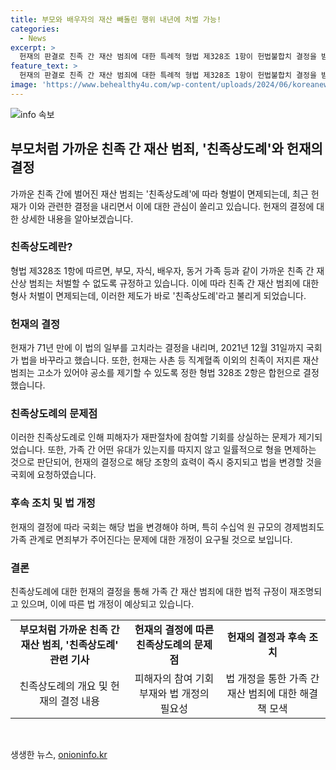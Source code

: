 ```yaml
---
title: 부모와 배우자의 재산 빼돌린 행위 내년에 처벌 가능!
categories:
  - News
excerpt: >
  헌재의 판결로 친족 간 재산 범죄에 대한 특례적 형법 제328조 1항이 헌법불합치 결정을 받았습니다. 이로 인해 친족 간 경제적 착취 문제가 시사되며, 헌재는 해당 조항의 효력을 중지하고 국회에 법을 변경할 것을 요구했습니다. 또한, 직계혈족 이외의 친족이 저지른 재산 범죄에 대해서는 피해자의 의사에 따라 공소를 제기할 수 있도록 결정했습니다. 헌재의 이번 결정이 가족 간 재산범죄에 대한 법적 대응을 어떻게 바꿀지 주목받고 있습니다.
feature_text: >
  헌재의 판결로 친족 간 재산 범죄에 대한 특례적 형법 제328조 1항이 헌법불합치 결정을 받았습니다. 이로 인해 친족 간 경제적 착취 문제가 시사되며, 헌재는 해당 조항의 효력을 중지하고 국회에 법을 변경할 것을 요구했습니다. 또한, 직계혈족 이외의 친족이 저지른 재산 범죄에 대해서는 피해자의 의사에 따라 공소를 제기할 수 있도록 결정했습니다. 헌재의 이번 결정이 가족 간 재산범죄에 대한 법적 대응을 어떻게 바꿀지 주목받고 있습니다.
image: 'https://www.behealthy4u.com/wp-content/uploads/2024/06/koreanews.jpg'
---
```


<p><img src="https://www.behealthy4u.com/wp-content/uploads/2024/06/koreanews.jpg" alt="info 속보" /></p>

<h2 data-ke-size="size26">부모처럼 가까운 친족 간 재산 범죄, '친족상도례'와 헌재의 결정</h2>

<p data-ke-size="size16">가까운 친족 간에 벌어진 재산 범죄는 '친족상도례'에 따라 형벌이 면제되는데, 최근 헌재가 이와 관련한 결정을 내리면서 이에 대한 관심이 쏠리고 있습니다. 헌재의 결정에 대한 상세한 내용을 알아보겠습니다.</p>

<h3 data-ke-size="size24">친족상도례란?</h3>

<p data-ke-size="size16">형법 제328조 1항에 따르면, 부모, 자식, 배우자, 동거 가족 등과 같이 가까운 친족 간 재산상 범죄는 처벌할 수 없도록 규정하고 있습니다. 이에 따라 친족 간 재산 범죄에 대한 형사 처벌이 면제되는데, 이러한 제도가 바로 '친족상도례'라고 불리게 되었습니다.</p>

<h3 data-ke-size="size24">헌재의 결정</h3>

<p data-ke-size="size16">헌재가 71년 만에 이 법의 일부를 고치라는 결정을 내리며, 2021년 12월 31일까지 국회가 법을 바꾸라고 했습니다. 또한, 헌재는 사촌 등 직계혈족 이외의 친족이 저지른 재산 범죄는 고소가 있어야 공소를 제기할 수 있도록 정한 형법 328조 2항은 합헌으로 결정했습니다.</p>

<h3 data-ke-size="size24">친족상도례의 문제점</h3>

<p data-ke-size="size16">이러한 친족상도례로 인해 피해자가 재판절차에 참여할 기회를 상실하는 문제가 제기되었습니다. 또한, 가족 간 어떤 유대가 있는지를 따지지 않고 일률적으로 형을 면제하는 것으로 판단되어, 헌재의 결정으로 해당 조항의 효력이 즉시 중지되고 법을 변경할 것을 국회에 요청하였습니다.</p>

<h3 data-ke-size="size24">후속 조치 및 법 개정</h3>

<p data-ke-size="size16">헌재의 결정에 따라 국회는 해당 법을 변경해야 하며, 특히 수십억 원 규모의 경제범죄도 가족 관계로 면죄부가 주어진다는 문제에 대한 개정이 요구될 것으로 보입니다.</p>

<h3 data-ke-size="size24">결론</h3>

<p data-ke-size="size16">친족상도례에 대한 헌재의 결정을 통해 가족 간 재산 범죄에 대한 법적 규정이 재조명되고 있으며, 이에 따른 법 개정이 예상되고 있습니다.</p>

<table>
    <tbody>
        <tr>
            <td style="text-align: center; height: 17px;"><b>부모처럼 가까운 친족 간 재산 범죄, '친족상도례' 관련 기사</b></td>
        <td style="text-align: center; height: 17px;"><b>헌재의 결정에 따른 친족상도례의 문제점</b></td>
        <td style="text-align: center; height: 17px;"><b>헌재의 결정과 후속 조치</b></td>
    </tr>
    <tr>
        <td style="text-align: center; height: 17px;">친족상도례의 개요 및 헌재의 결정 내용</td>
        <td style="text-align: center; height: 17px;">피해자의 참여 기회 부재와 법 개정의 필요성</td>
        <td style="text-align: center; height: 17px;">법 개정을 통한 가족 간 재산 범죄에 대한 해결책 모색</td>
    </tr>
</tbody>
</table>

<p data-ke-size="size16">&nbsp;</p>
생생한 뉴스, <a href="https://onioninfo.kr" rel="dofollow">onioninfo.kr</a>



